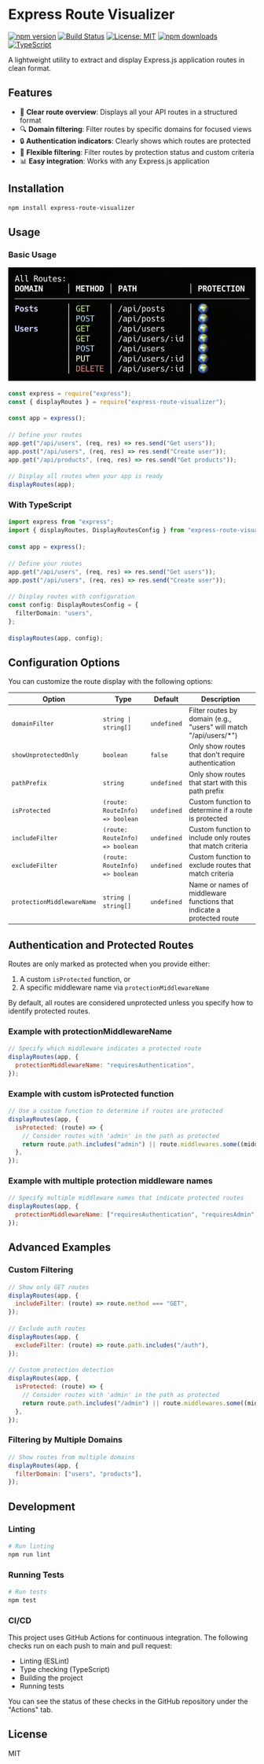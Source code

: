# Express Route Visualizer

[![npm version](https://img.shields.io/npm/v/express-route-visualizer.svg)](https://www.npmjs.com/package/express-route-visualizer)
[![Build Status](https://github.com/kevinley/express-route-visualizer/actions/workflows/ci.yml/badge.svg)](https://github.com/kevinley/express-route-visualizer/actions)
[![License: MIT](https://img.shields.io/badge/License-MIT-yellow.svg)](https://opensource.org/licenses/MIT)
[![npm downloads](https://img.shields.io/npm/dm/express-route-visualizer.svg)](https://www.npmjs.com/package/express-route-visualizer)
[![TypeScript](https://img.shields.io/badge/TypeScript-4.9+-blue.svg)](https://www.typescriptlang.org/)

A lightweight utility to extract and display Express.js application routes in clean format.

## Features

- 🧭 **Clear route overview**: Displays all your API routes in a structured format
- 🔍 **Domain filtering**: Filter routes by specific domains for focused views
- 🔒 **Authentication indicators**: Clearly shows which routes are protected
- 📐 **Flexible filtering**: Filter routes by protection status and custom criteria
- 📊 **Easy integration**: Works with any Express.js application

## Installation

```bash
npm install express-route-visualizer
```

## Usage

### Basic Usage

![Express Route Visualizer Output](examples/basic-usage.png)

```javascript
const express = require("express");
const { displayRoutes } = require("express-route-visualizer");

const app = express();

// Define your routes
app.get("/api/users", (req, res) => res.send("Get users"));
app.post("/api/users", (req, res) => res.send("Create user"));
app.get("/api/products", (req, res) => res.send("Get products"));

// Display all routes when your app is ready
displayRoutes(app);
```

### With TypeScript

```typescript
import express from "express";
import { displayRoutes, DisplayRoutesConfig } from "express-route-visualizer";

const app = express();

// Define your routes
app.get("/api/users", (req, res) => res.send("Get users"));
app.post("/api/users", (req, res) => res.send("Create user"));

// Display routes with configuration
const config: DisplayRoutesConfig = {
  filterDomain: "users",
};

displayRoutes(app, config);
```

## Configuration Options

You can customize the route display with the following options:

| Option                     | Type                            | Default     | Description                                                           |
| -------------------------- | ------------------------------- | ----------- | --------------------------------------------------------------------- |
| `domainFilter`             | `string \| string[]`            | `undefined` | Filter routes by domain (e.g., "users" will match "/api/users/\*")    |
| `showUnprotectedOnly`      | `boolean`                       | `false`     | Only show routes that don't require authentication                    |
| `pathPrefix`               | `string`                        | `undefined` | Only show routes that start with this path prefix                     |
| `isProtected`              | `(route: RouteInfo) => boolean` | `undefined` | Custom function to determine if a route is protected                  |
| `includeFilter`            | `(route: RouteInfo) => boolean` | `undefined` | Custom function to include only routes that match criteria            |
| `excludeFilter`            | `(route: RouteInfo) => boolean` | `undefined` | Custom function to exclude routes that match criteria                 |
| `protectionMiddlewareName` | `string \| string[]`            | `undefined` | Name or names of middleware functions that indicate a protected route |

## Authentication and Protected Routes

Routes are only marked as protected when you provide either:

1. A custom `isProtected` function, or
2. A specific middleware name via `protectionMiddlewareName`

By default, all routes are considered unprotected unless you specify how to identify protected routes.

### Example with protectionMiddlewareName

```javascript
// Specify which middleware indicates a protected route
displayRoutes(app, {
  protectionMiddlewareName: "requiresAuthentication",
});
```

### Example with custom isProtected function

```javascript
// Use a custom function to determine if routes are protected
displayRoutes(app, {
  isProtected: (route) => {
    // Consider routes with 'admin' in the path as protected
    return route.path.includes("admin") || route.middlewares.some((middleware) => middleware.name === "requiresAuthentication");
  },
});
```

### Example with multiple protection middleware names

```javascript
// Specify multiple middleware names that indicate protected routes
displayRoutes(app, {
  protectionMiddlewareName: ["requiresAuthentication", "requiresAdmin", "checkJwt"],
});
```

## Advanced Examples

### Custom Filtering

```javascript
// Show only GET routes
displayRoutes(app, {
  includeFilter: (route) => route.method === "GET",
});

// Exclude auth routes
displayRoutes(app, {
  excludeFilter: (route) => route.path.includes("/auth"),
});

// Custom protection detection
displayRoutes(app, {
  isProtected: (route) => {
    // Consider routes with 'admin' in the path as protected
    return route.path.includes("/admin") || route.middlewares.some((middleware) => middleware.name === "requireAuth");
  },
});
```

### Filtering by Multiple Domains

```javascript
// Show routes from multiple domains
displayRoutes(app, {
  filterDomain: ["users", "products"],
});
```

## Development

### Linting

```bash
# Run linting
npm run lint
```

### Running Tests

```bash
# Run tests
npm test
```

### CI/CD

This project uses GitHub Actions for continuous integration. The following checks run on each push to main and pull request:

- Linting (ESLint)
- Type checking (TypeScript)
- Building the project
- Running tests

You can see the status of these checks in the GitHub repository under the "Actions" tab.

## License

MIT
